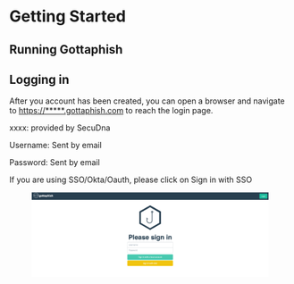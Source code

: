 # Getting Started

## Running Gottaphish

## Logging in

After you account has been created, you can open a browser and navigate to [https://\*\*\*\*\*.gottaphish.com](getting-started.md#running-gophish) to reach the login page.

xxxx: provided by SecuDna

Username: Sent by email&#x20;

Password: Sent by email



If you are using SSO/Okta/Oauth, please click on Sign in with SSO

<figure><img src=".gitbook/assets/image.png" alt=""><figcaption></figcaption></figure>
